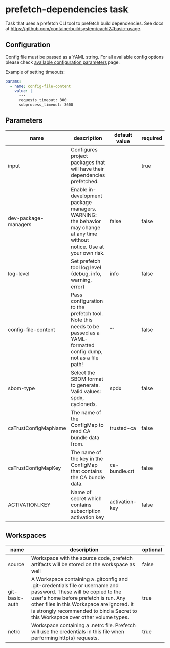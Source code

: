 # prefetch-dependencies task

Task that uses a prefetch CLI tool to prefetch build dependencies.
See docs at https://github.com/containerbuildsystem/cachi2#basic-usage.

## Configuration

Config file must be passed as a YAML string. For all available config options please check
[available configuration parameters] page.

Example of setting timeouts:

```yaml
params:
  - name: config-file-content
    value: |
      ---
      requests_timeout: 300
      subprocess_timeout: 3600
```

[available configuration parameters]: https://github.com/containerbuildsystem/cachi2?tab=readme-ov-file#available-configuration-parameters

## Parameters
|name|description|default value|required|
|---|---|---|---|
|input|Configures project packages that will have their dependencies prefetched.||true|
|dev-package-managers|Enable in-development package managers. WARNING: the behavior may change at any time without notice. Use at your own risk. |false|false|
|log-level|Set prefetch tool log level (debug, info, warning, error)|info|false|
|config-file-content|Pass configuration to the prefetch tool. Note this needs to be passed as a YAML-formatted config dump, not as a file path! |""|false|
|sbom-type|Select the SBOM format to generate. Valid values: spdx, cyclonedx.|spdx|false|
|caTrustConfigMapName|The name of the ConfigMap to read CA bundle data from.|trusted-ca|false|
|caTrustConfigMapKey|The name of the key in the ConfigMap that contains the CA bundle data.|ca-bundle.crt|false|
|ACTIVATION_KEY|Name of secret which contains subscription activation key|activation-key|false|

## Workspaces
|name|description|optional|
|---|---|---|
|source|Workspace with the source code, prefetch artifacts will be stored on the workspace as well|false|
|git-basic-auth|A Workspace containing a .gitconfig and .git-credentials file or username and password. These will be copied to the user's home before prefetch is run. Any other files in this Workspace are ignored. It is strongly recommended to bind a Secret to this Workspace over other volume types. |true|
|netrc|Workspace containing a .netrc file. Prefetch will use the credentials in this file when performing http(s) requests. |true|

